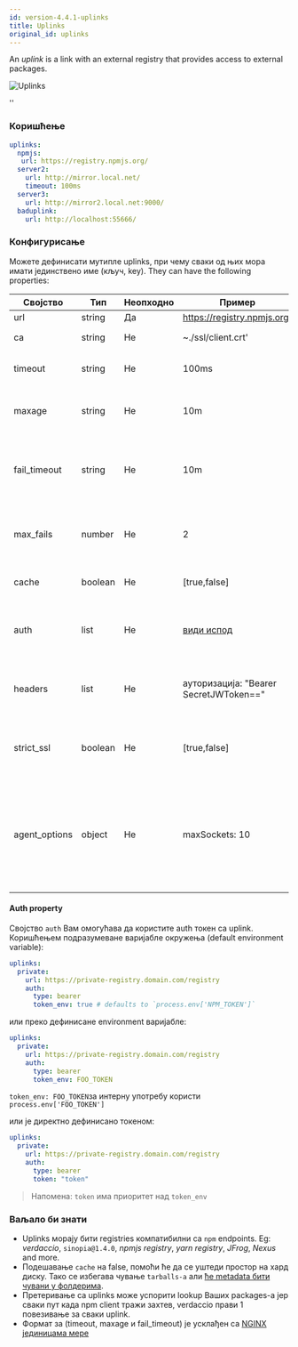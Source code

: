 ```yaml
---
id: version-4.4.1-uplinks
title: Uplinks
original_id: uplinks
---
```


An *uplink* is a link with an external registry that provides access to external packages.

![Uplinks](https://user-images.githubusercontent.com/558752/52976233-fb0e3980-33c8-11e9-8eea-5415e6018144.png)

<div id="codefund">''</div>

### Коришћење

```yaml
uplinks:
  npmjs:
   url: https://registry.npmjs.org/
  server2:
    url: http://mirror.local.net/
    timeout: 100ms
  server3:
    url: http://mirror2.local.net:9000/
  baduplink:
    url: http://localhost:55666/
```
### Конфигурисање

Можете дефинисати мутипле uplinks, при чему сваки од њих мора имати јединствено име (кључ, key). They can have the following properties:

| Својство      | Тип     | Неопходно | Пример                                 | Подршка  | Опис                                                                                                                                                                     | Подразумевано     |
| ------------- | ------- | --------- | -------------------------------------- | -------- | ------------------------------------------------------------------------------------------------------------------------------------------------------------------------ | ----------------- |
| url           | string  | Да        | https://registry.npmjs.org/            | all      | Url registry-а                                                                                                                                                           | npmjs             |
| ca            | string  | Не        | ~./ssl/client.crt'                     | all      | Пут до SSL сертификата                                                                                                                                                   | Нема ништа задато |
| timeout       | string  | Не        | 100ms                                  | all      | подесите нови timeout за request                                                                                                                                         | 30s               |
| maxage        | string  | Не        | 10m                                    | all      | the time threshold to the cache is valid                                                                                                                                 | 2m                |
| fail_timeout  | string  | Не        | 10m                                    | all      | дефинише максимално време након којег захтев постаје неуспешан                                                                                                           | 5m                |
| max_fails     | number  | Не        | 2                                      | all      | лимитира максимални број неуспелих захтева                                                                                                                               | 2                 |
| cache         | boolean | Не        | [true,false]                           | >= 2.1   | кеширање свих tarballs из storage-а                                                                                                                                      | true              |
| auth          | list    | Не        | [види испод](uplinks.md#auth-property) | >= 2.5   | додељује заглавље 'Authorization' [више информација](http://blog.npmjs.org/post/118393368555/deploying-with-npm-private-modules)                                         | онемогућено       |
| headers       | list    | Не        | ауторизација: "Bearer SecretJWToken==" | all      | листа корисничких, прилагођених заглавља за uplink                                                                                                                       | онемогућено       |
| strict_ssl    | boolean | Не        | [true,false]                           | >= 3.0   | If true, захтева да SSL сертификат буде валидан.                                                                                                                         | true              |
| agent_options | object  | Не        | maxSockets: 10                         | >= 4.0.2 | options for the HTTP or HTTPS Agent responsible for managing uplink connection persistence and reuse [more info](https://nodejs.org/api/http.html#http_class_http_agent) | Нема ништа задато |

#### Auth property

Својство `auth` Вам омогућава да користите auth токен са uplink. Коришћењем подразумеване варијабле окружења (default environment variable):

```yaml
uplinks:
  private:
    url: https://private-registry.domain.com/registry
    auth:
      type: bearer
      token_env: true # defaults to `process.env['NPM_TOKEN']`
```

или преко дефинисане environment варијабле:

```yaml
uplinks:
  private:
    url: https://private-registry.domain.com/registry
    auth:
      type: bearer
      token_env: FOO_TOKEN
```

`token_env: FOO_TOKEN`за интерну употребу користи `process.env['FOO_TOKEN']`

или је директно дефинисано токеном:

```yaml
uplinks:
  private:
    url: https://private-registry.domain.com/registry
    auth:
      type: bearer
      token: "token"
```

> Напомена: `token` има приоритет над `token_env`

### Ваљало би знати

* Uplinks морају бити registries компатибилни са `npm` endpoints. Eg: *verdaccio*, `sinopia@1.4.0`, *npmjs registry*, *yarn registry*, *JFrog*, *Nexus* and more.
* Подешавање `cache` на false, помоћи ће да се уштеди простор на хард диску. Тако се избегава чување `tarballs-а` али [ће metadata бити чувани у фолдерима](https://github.com/verdaccio/verdaccio/issues/391).
* Претеривање са uplinks може успорити lookup Ваших packages-а јер сваки пут када npm client тражи захтев, verdaccio прави 1 повезивање за сваки uplink.
* Формат за (timeout, maxage и fail_timeout) је усклађен са [NGINX јединицама мере](http://nginx.org/en/docs/syntax.html)
